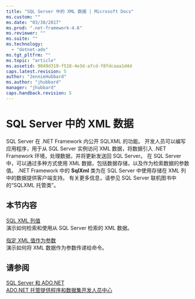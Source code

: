 ```yaml
---
title: "SQL Server 中的 XML 数据 | Microsoft Docs"
ms.custom: ""
ms.date: "03/30/2017"
ms.prod: ".net-framework-4.6"
ms.reviewer: ""
ms.suite: ""
ms.technology: 
  - "dotnet-ado"
ms.tgt_pltfrm: ""
ms.topic: "article"
ms.assetid: 9849d319-f518-4e3d-a7cd-f8fdcaaa1d4d
caps.latest.revision: 5
author: "JennieHubbard"
ms.author: "jhubbard"
manager: "jhubbard"
caps.handback.revision: 5
---
```

# SQL Server 中的 XML 数据
SQL Server 在 .NET Framework 内公开 SQLXML 的功能。  开发人员可以编写应用程序，用于从 SQL Server 实例访问 XML 数据，将数据引入 .NET Framework 环境，处理数据，并将更新发送回 SQL Server。  在 SQL Server 中，可以通过多种方式使用 XML 数据，包括数据存储，以及作为检索数据的参数值。  .NET Framework 中的 **SqlXml** 类为在 SQL Server 中使用存储在 XML 列中的数据提供客户端支持。  有关更多信息，请参见 SQL Server 联机图书中的“SQLXML 托管类”。  
  
## 本节内容  
 [SQL XML 列值](../../../../../docs/framework/data/adonet/sql/sql-xml-column-values.md)  
 演示如何检索和使用从 SQL Server 检索的 XML 数据。  
  
 [指定 XML 值作为参数](../../../../../docs/framework/data/adonet/sql/specifying-xml-values-as-parameters.md)  
 演示如何将 XML 数据作为参数传递给命令。  
  
## 请参阅  
 [SQL Server 和 ADO.NET](../../../../../docs/framework/data/adonet/sql/index.md)   
 [ADO.NET 托管提供程序和数据集开发人员中心](http://go.microsoft.com/fwlink/?LinkId=217917)